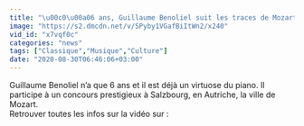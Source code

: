 ```yaml
---
title: "\u00c0\u00a06 ans, Guillaume Benoliel suit les traces de Mozart"
image: "https://s2.dmcdn.net/v/SPyby1VGafBiItWn2/x240"
vid_id: "x7vqf0c"
categories: "news"
tags: ["Classique","Musique","Culture"]
date: "2020-08-30T06:46:06+03:00"
---
```

Guillaume Benoliel n’a que 6 ans et il est déjà un virtuose du piano. Il participe à un concours prestigieux à Salzbourg, en Autriche, la ville de Mozart.  <br>Retrouver toutes les infos sur la vidéo sur : 
